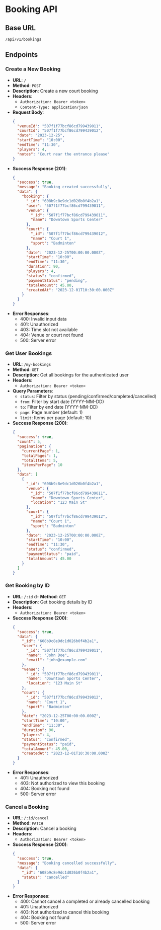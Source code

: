 # Booking API

## Base URL
```
/api/v1/bookings
```

## Endpoints

### Create a New Booking
- **URL**: `/`
- **Method**: `POST`
- **Description**: Create a new court booking
- **Headers**:
  - `Authorization: Bearer <token>`
  - `Content-Type: application/json`
- **Request Body**:
  ```json
  {
    "venueId": "507f1f77bcf86cd799439011",
    "courtId": "507f1f77bcf86cd799439012",
    "date": "2023-12-25",
    "startTime": "10:00",
    "endTime": "11:30",
    "players": 4,
    "notes": "Court near the entrance please"
  }
  ```
- **Success Response (201)**:
  ```json
  {
    "success": true,
    "message": "Booking created successfully",
    "data": {
      "booking": {
        "_id": "608b9c8e9dc1d026b0f4b2a1",
        "user": "507f1f77bcf86cd799439011",
        "venue": {
          "_id": "507f1f77bcf86cd799439011",
          "name": "Downtown Sports Center"
        },
        "court": {
          "_id": "507f1f77bcf86cd799439012",
          "name": "Court 1",
          "sport": "Badminton"
        },
        "date": "2023-12-25T00:00:00.000Z",
        "startTime": "10:00",
        "endTime": "11:30",
        "duration": 90,
        "players": 4,
        "status": "confirmed",
        "paymentStatus": "pending",
        "totalAmount": 45.00,
        "createdAt": "2023-12-01T10:30:00.000Z"
      }
    }
  }
  ```
- **Error Responses**:
  - 400: Invalid input data
  - 401: Unauthorized
  - 403: Time slot not available
  - 404: Venue or court not found
  - 500: Server error

### Get User Bookings
- **URL**: `/my-bookings`
- **Method**: `GET`
- **Description**: Get all bookings for the authenticated user
- **Headers**:
  - `Authorization: Bearer <token>`
- **Query Parameters**:
  - `status`: Filter by status (pending/confirmed/completed/cancelled)
  - `from`: Filter by start date (YYYY-MM-DD)
  - `to`: Filter by end date (YYYY-MM-DD)
  - `page`: Page number (default: 1)
  - `limit`: Items per page (default: 10)
- **Success Response (200)**:
  ```json
  {
    "success": true,
    "count": 5,
    "pagination": {
      "currentPage": 1,
      "totalPages": 1,
      "totalItems": 5,
      "itemsPerPage": 10
    },
    "data": [
      {
        "_id": "608b9c8e9dc1d026b0f4b2a1",
        "venue": {
          "_id": "507f1f77bcf86cd799439011",
          "name": "Downtown Sports Center",
          "location": "123 Main St"
        },
        "court": {
          "_id": "507f1f77bcf86cd799439012",
          "name": "Court 1",
          "sport": "Badminton"
        },
        "date": "2023-12-25T00:00:00.000Z",
        "startTime": "10:00",
        "endTime": "11:30",
        "status": "confirmed",
        "paymentStatus": "paid",
        "totalAmount": 45.00
      }
    ]
  }
  ```

### Get Booking by ID
- **URL**: `/:id`
d- **Method**: `GET`
- **Description**: Get booking details by ID
- **Headers**:
  - `Authorization: Bearer <token>`
- **Success Response (200)**:
  ```json
  {
    "success": true,
    "data": {
      "_id": "608b9c8e9dc1d026b0f4b2a1",
      "user": {
        "_id": "507f1f77bcf86cd799439011",
        "name": "John Doe",
        "email": "john@example.com"
      },
      "venue": {
        "_id": "507f1f77bcf86cd799439011",
        "name": "Downtown Sports Center",
        "location": "123 Main St"
      },
      "court": {
        "_id": "507f1f77bcf86cd799439012",
        "name": "Court 1",
        "sport": "Badminton"
      },
      "date": "2023-12-25T00:00:00.000Z",
      "startTime": "10:00",
      "endTime": "11:30",
      "duration": 90,
      "players": 4,
      "status": "confirmed",
      "paymentStatus": "paid",
      "totalAmount": 45.00,
      "createdAt": "2023-12-01T10:30:00.000Z"
    }
  }
  ```
- **Error Responses**:
  - 401: Unauthorized
  - 403: Not authorized to view this booking
  - 404: Booking not found
  - 500: Server error

### Cancel a Booking
- **URL**: `/:id/cancel`
- **Method**: `PATCH`
- **Description**: Cancel a booking
- **Headers**:
  - `Authorization: Bearer <token>`
- **Success Response (200)**:
  ```json
  {
    "success": true,
    "message": "Booking cancelled successfully",
    "data": {
      "_id": "608b9c8e9dc1d026b0f4b2a1",
      "status": "cancelled"
    }
  }
  ```
- **Error Responses**:
  - 400: Cannot cancel a completed or already cancelled booking
  - 401: Unauthorized
  - 403: Not authorized to cancel this booking
  - 404: Booking not found
  - 500: Server error
